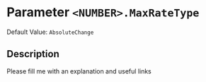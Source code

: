 # Parameter `<NUMBER>.MaxRateType`
Default Value: `AbsoluteChange`





## Description
Please fill me with an explanation and useful links

